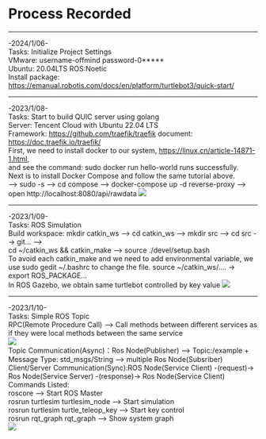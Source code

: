 # Process Recorded     
***
-2024/1/06-     
Tasks: Initialize Project Settings   
VMware: username-offmind password-0*****              
Ubuntu: 20.04LTS ROS:Noetic         
Install package: https://emanual.robotis.com/docs/en/platform/turtlebot3/quick-start/      
***
-2023/1/08-    
Tasks: Start to build QUIC server using golang        
Server: Tencent Cloud with Ubuntu 22.04 LTS      
Framework: https://github.com/traefik/traefik document: https://doc.traefik.io/traefik/      
First, we need to install docker to our system, https://linux.cn/article-14871-1.html,      
and see the command: sudo docker run hello-world runs successfully.       
Next is to install Docker Compose and follow the same tutorial above.     
--> sudo -s --> cd compose --> docker-compose up -d reverse-proxy --> open http://localhost:8080/api/rawdata
<img src="https://github.com/0FFMIND/TurtleBot/blob/master/20240108_DockerCompose.png">      
***    
-2023/1/09-    
Tasks: ROS Simulation      
Build workspace: mkdir catkin_ws --> cd catkin_ws --> mkdir src --> cd src --> git... -->          
cd ~/catkin_ws && catkin_make --> source ./devel/setup.bash         
To avoid each catkin_make and we need to add environmental variable, we use sudo gedit ~/.bashrc to change the file. source ~/catkin_ws/.... -> export ROS_PACKAGE...         
In ROS Gazebo, we obtain same turtlebot controlled by key value
<img src="https://github.com/0FFMIND/TurtleBot/blob/master/20240109_ROSGazebo.jpg">          
***
-2023/1/10-        
Tasks: Simple ROS Topic       
RPC(Remote Procedure Call) --> Call methods between different services as if they were local methods between the same service       
<img src="https://github.com/0FFMIND/TurtleBot/blob/master/20240110_RPCDetails.jpg">          
Topic Communication(Async)：Ros Node(Publisher) --> Topic:/example + Message Type: std_msgs/String --> multiple Ros Node(Subsriber)       
Client/Server Communication(Sync):ROS Node(Service Client) -(request)-> Ros Node(Service Server) -(response)-> Ros Node(Service Client)        
Commands Listed:      
roscore --> Start ROS Master      
rosrun turtlesim turtlesim_node --> Start simulation      
rosrun turtlesim turtle_teleop_key --> Start key control      
rosrun rqt_graph rqt_graph --> Show system graph       
<img src="https://github.com/0FFMIND/TurtleBot/blob/master/20240110_ROSTopic.png">